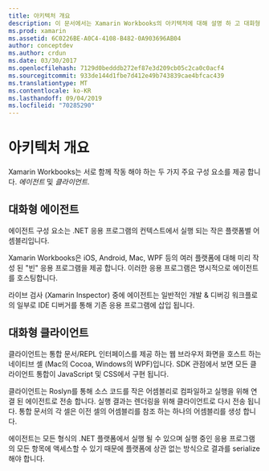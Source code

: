 ```yaml
---
title: 아키텍처 개요
description: 이 문서에서는 Xamarin Workbooks의 아키텍처에 대해 설명 하 고 대화형 에이전트와 대화형 클라이언트가 함께 작동 하는 방식을 검토 합니다.
ms.prod: xamarin
ms.assetid: 6C0226BE-A0C4-4108-B482-0A903696AB04
author: conceptdev
ms.author: crdun
ms.date: 03/30/2017
ms.openlocfilehash: 7129d0bedddb272ef87e3d209cb05c2ca0c0acf4
ms.sourcegitcommit: 933de144d1fbe7d412e49b743839cae4bfcac439
ms.translationtype: MT
ms.contentlocale: ko-KR
ms.lasthandoff: 09/04/2019
ms.locfileid: "70285290"
---
```

# <a name="architecture-overview"></a>아키텍처 개요

Xamarin Workbooks는 서로 함께 작동 해야 하는 두 가지 주요 구성 요소를 제공 합니다. _에이전트_ 및 _클라이언트_.

## <a name="interactive-agent"></a>대화형 에이전트

에이전트 구성 요소는 .NET 응용 프로그램의 컨텍스트에서 실행 되는 작은 플랫폼별 어셈블리입니다.

Xamarin Workbooks은 iOS, Android, Mac, WPF 등의 여러 플랫폼에 대해 미리 작성 된 "빈" 응용 프로그램을 제공 합니다. 이러한 응용 프로그램은 명시적으로 에이전트를 호스팅합니다.

라이브 검사 (Xamarin Inspector) 중에 에이전트는 일반적인 개발 & 디버깅 워크플로의 일부로 IDE 디버거를 통해 기존 응용 프로그램에 삽입 됩니다.

## <a name="interactive-client"></a>대화형 클라이언트

클라이언트는 통합 문서/REPL 인터페이스를 제공 하는 웹 브라우저 화면을 호스트 하는 네이티브 셸 (Mac의 Cocoa, Windows의 WPF)입니다. SDK 관점에서 보면 모든 클라이언트 통합이 JavaScript 및 CSS에서 구현 됩니다.

클라이언트는 Roslyn를 통해 소스 코드를 작은 어셈블리로 컴파일하고 실행을 위해 연결 된 에이전트로 전송 합니다. 실행 결과는 렌더링을 위해 클라이언트로 다시 전송 됩니다. 통합 문서의 각 셀은 이전 셀의 어셈블리를 참조 하는 하나의 어셈블리를 생성 합니다.

에이전트는 모든 형식의 .NET 플랫폼에서 실행 될 수 있으며 실행 중인 응용 프로그램의 모든 항목에 액세스할 수 있기 때문에 플랫폼에 상관 없는 방식으로 결과를 serialize 해야 합니다.
